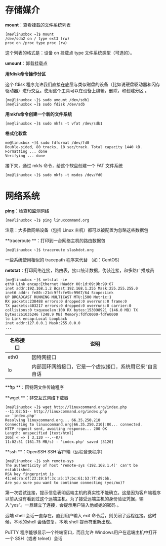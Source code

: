 # 存储媒介

**mount**：查看挂载的文件系统列表

```
[me@linuxbox ~]$ mount
/dev/sda2 on / type ext3 (rw)
proc on /proc type proc (rw)
```

这个列表的格式是：设备 on 挂载点 type 文件系统类型（可选的）。 

**umount**：卸载挂载点

**用fdisk命令操作分区**

这个 fdisk 程序允许我们直接在底层与类似磁盘的设备（比如说硬盘驱动器和闪存驱动器）进行交互。使用这个工具可以在设备上编辑，删除，和创建分区 。

```
[me@linuxbox ~]$ sudo umount /dev/sdb1
[me@linuxbox ~]$ sudo fdisk /dev/sdb
```

**用mkfs命令创建一个新的文件系统**

```
[me@linuxbox ~]$ sudo mkfs -t vfat /dev/sdb1
```

**格式化软盘**

```
me@linuxbox ~]$ sudo fdformat /dev/fd0
Double-sided, 80 tracks, 18 sec/track. Total capacity 1440 kB.
Formatting ... done
Verifying ... done
```

接下来，通过 mkfs 命令，给这个软盘创建一个 FAT 文件系统 

```
[me@linuxbox ~]$ sudo mkfs -t msdos /dev/fd0
```

# 网络系统

**ping**：检查和监测网络

```
[me@linuxbox ~]$ ping linuxcommand.org
```

注意：大多数网络设备（包括 Linux 主机）都可以被配置为忽略这些数据包 

**traceroute **：打印到一台网络主机的路由数据包 

```
[me@linuxbox ~]$ traceroute slashdot.org
```

一些系统使用相似的 tracepath 程序来代替 （如：CentOS）

**netstat**：打印网络连接，路由表，接口统计数据，伪装连接，和多路广播成员 

```
[me@linuxbox ~]$ netstat -ie
eth0 Link encap:Ethernet HWaddr 00:1d:09:9b:99:67
inet addr:192.168.1.2 Bcast:192.168.1.255 Mask:255.255.255.0
inet6 addr: fe80::21d:9ff:fe9b:9967/64 Scope:Link
UP BROADCAST RUNNING MULTICAST MTU:1500 Metric:1
RX packets:238488 errors:0 dropped:0 overruns:0 frame:0
TX packets:403217 errors:0 dropped:0 overruns:0 carrier:0
collisions:0 txqueuelen:100 RX bytes:153098921 (146.0 MB) TX
bytes:261035246 (248.9 MB) Memory:fdfc0000-fdfe0000
lo Link encap:Local Loopback
inet addr:127.0.0.1 Mask:255.0.0.0
...
```

| 名称接口 | 说明                                                    |
| -------- | ------------------------------------------------------- |
| eth0     | 因特网接口                                              |
| lo       | 内部回环网络接口，它是一个虚拟接口，系统用它来“自言自语 |

**ftp **：因特网文件传输程序 

**wget **：非交互式网络下载器 

```
[me@linuxbox ~]$ wget http://linuxcommand.org/index.php
--11:02:51-- http://linuxcommand.org/index.php
=> `index.php'
Resolving linuxcommand.org... 66.35.250.210
Connecting to linuxcommand.org|66.35.250.210|:80... connected.
HTTP request sent, awaiting response... 200 OK
Length: unspecified [text/html]
206[ < => ] 3,120 --.--K/s
11:02:51 (161.75 MB/s) - 'index.php' saved [3120]
```

**ssh **：OpenSSH SSH 客户端（远程登录程序） 

```
[me@linuxbox ~]$ ssh remote-sys
The authenticity of host 'remote-sys (192.168.1.4)' can't be
established.
RSA key fingerprint is
41:ed:7a:df:23:19:bf:3c:a5:17:bc:61:b3:7f:d9:bb.
Are you sure you want to continue connecting (yes/no)?
```

第一次尝试连接，提示信息表明远端主机的真实性不能确立。这是因为客户端程序以前从没有看到过这个远端主机。为了接受远端主机的身份验证凭据，输入“yes”。一旦建立了连接，会提示用户输入他或她的密码 。

远端 shell 会话一直存在，直到用户输入 exit 命令后，则关闭了远程连接。这时候，本地的shell 会话恢复，本地 shell 提示符重新出现。 

PuTTY 程序能够显示一个终端窗口，而且允许 Windows用户在远端主机中打开一个 SSH（或者 telnet）会话 